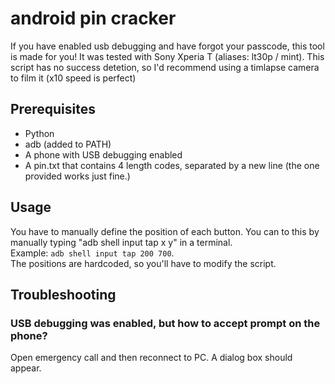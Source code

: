 # android pin cracker
If you have enabled usb debugging and have forgot your passcode, this tool is made for you! It was tested with Sony Xperia T (aliases: lt30p / mint). This script has no success detetion, so I'd recommend using a timlapse camera to film it (x10 speed is perfect)
## Prerequisites
- Python
- adb (added to PATH)
- A phone with USB debugging enabled
- A pin.txt that contains 4 length codes, separated by a new line (the one provided works just fine.)
## Usage
You have to manually define the position of each button. You can to this by manually typing "adb shell input tap x y" in a terminal.  
Example: `adb shell input tap 200 700`.  
The positions are hardcoded, so you'll have to modify the script.
## Troubleshooting
### USB debugging was enabled, but how to accept prompt on the phone?
Open emergency call and then reconnect to PC.  A dialog box should appear.
